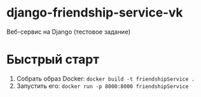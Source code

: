 # django-friendship-service-vk
Веб-сервис на Django (тестовое задание)

# Быстрый старт
1. Собрать образ Docker:
`docker build -t friendshipService .`
2. Запустить его:
`docker run -p 8000:8000 friendshipService`